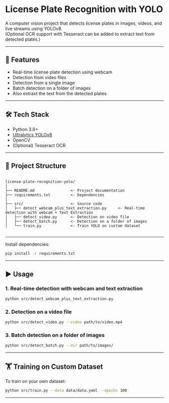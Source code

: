 # License Plate Recognition with YOLO

A computer vision project that detects license plates in images, videos, and live streams using YOLOv8.  
(Optional OCR support with Tesseract can be added to extract text from detected plates.)

---

## 🚀 Features
- Real-time license plate detection using webcam
- Detection from video files
- Detection from a single image
- Batch detection on a folder of images
- Also extraxt the text from the detected plates

---

## 🛠 Tech Stack
- Python 3.8+
- [Ultralytics YOLOv8](https://github.com/ultralytics/ultralytics)
- OpenCV
- (Optional) Tesseract OCR

---

## 📂 Project Structure
```

license-plate-recognition-yolo/
│
├── README.md                <- Project documentation
├── requirements.txt         <- Dependencies
│
├── src/                     <- Source code
│   ├── detect_webcam_plus_text_extraction.py     <- Real-time detection with webcam + Text Extraction
│   ├── detect_video.py      <- Detection on video file
│   ├── detect_batch.py      <- Detection on a folder of images
│   └── train.py             <- Train YOLO on custom dataset


````

---

Install dependencies:

```bash
pip install -r requirements.txt
```


---

## ▶️ Usage

### 1. Real-time detection with webcam and text extraction

```bash
python src/detect_webcam_plus_text_extraction.py
```

### 2. Detection on a video file

```bash
python src/detect_video.py --video path/to/video.mp4
```


### 3. Batch detection on a folder of images

```bash
python src/detect_batch.py --dir path/to/images/
```

---

## 🏋️ Training on Custom Dataset

To train on your own dataset:

```bash
python src/train.py --data data/data.yaml --epochs 100
```

---
